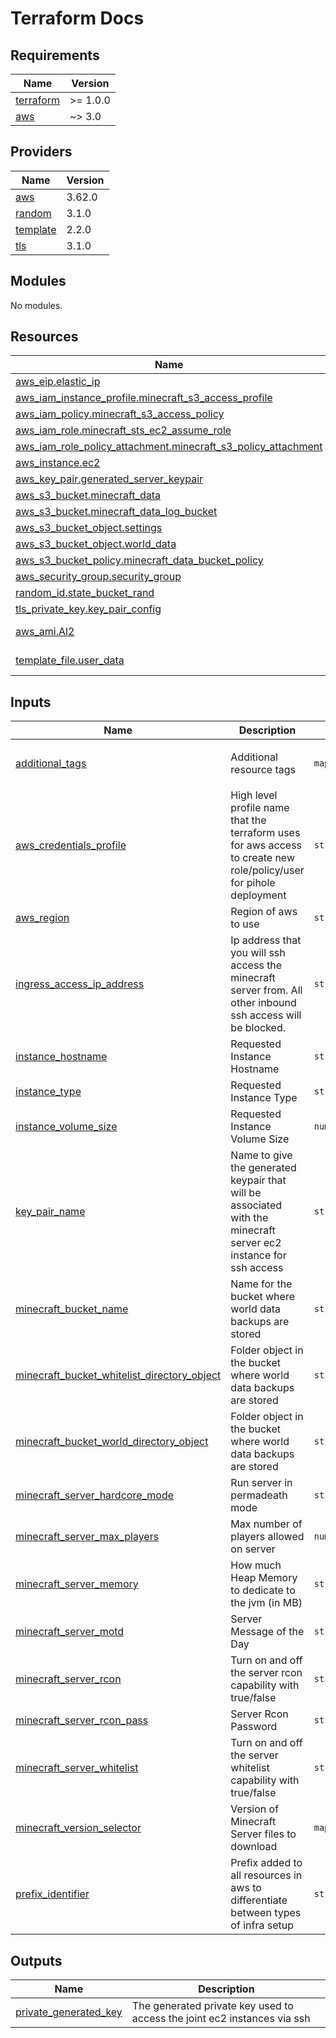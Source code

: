# Terraform Docs
<!-- BEGINNING OF PRE-COMMIT-TERRAFORM DOCS HOOK -->
## Requirements

| Name | Version |
|------|---------|
| <a name="requirement_terraform"></a> [terraform](#requirement\_terraform) | >= 1.0.0 |
| <a name="requirement_aws"></a> [aws](#requirement\_aws) | ~> 3.0 |

## Providers

| Name | Version |
|------|---------|
| <a name="provider_aws"></a> [aws](#provider\_aws) | 3.62.0 |
| <a name="provider_random"></a> [random](#provider\_random) | 3.1.0 |
| <a name="provider_template"></a> [template](#provider\_template) | 2.2.0 |
| <a name="provider_tls"></a> [tls](#provider\_tls) | 3.1.0 |

## Modules

No modules.

## Resources

| Name | Type |
|------|------|
| [aws_eip.elastic_ip](https://registry.terraform.io/providers/hashicorp/aws/latest/docs/resources/eip) | resource |
| [aws_iam_instance_profile.minecraft_s3_access_profile](https://registry.terraform.io/providers/hashicorp/aws/latest/docs/resources/iam_instance_profile) | resource |
| [aws_iam_policy.minecraft_s3_access_policy](https://registry.terraform.io/providers/hashicorp/aws/latest/docs/resources/iam_policy) | resource |
| [aws_iam_role.minecraft_sts_ec2_assume_role](https://registry.terraform.io/providers/hashicorp/aws/latest/docs/resources/iam_role) | resource |
| [aws_iam_role_policy_attachment.minecraft_s3_policy_attachment](https://registry.terraform.io/providers/hashicorp/aws/latest/docs/resources/iam_role_policy_attachment) | resource |
| [aws_instance.ec2](https://registry.terraform.io/providers/hashicorp/aws/latest/docs/resources/instance) | resource |
| [aws_key_pair.generated_server_keypair](https://registry.terraform.io/providers/hashicorp/aws/latest/docs/resources/key_pair) | resource |
| [aws_s3_bucket.minecraft_data](https://registry.terraform.io/providers/hashicorp/aws/latest/docs/resources/s3_bucket) | resource |
| [aws_s3_bucket.minecraft_data_log_bucket](https://registry.terraform.io/providers/hashicorp/aws/latest/docs/resources/s3_bucket) | resource |
| [aws_s3_bucket_object.settings](https://registry.terraform.io/providers/hashicorp/aws/latest/docs/resources/s3_bucket_object) | resource |
| [aws_s3_bucket_object.world_data](https://registry.terraform.io/providers/hashicorp/aws/latest/docs/resources/s3_bucket_object) | resource |
| [aws_s3_bucket_policy.minecraft_data_bucket_policy](https://registry.terraform.io/providers/hashicorp/aws/latest/docs/resources/s3_bucket_policy) | resource |
| [aws_security_group.security_group](https://registry.terraform.io/providers/hashicorp/aws/latest/docs/resources/security_group) | resource |
| [random_id.state_bucket_rand](https://registry.terraform.io/providers/hashicorp/random/latest/docs/resources/id) | resource |
| [tls_private_key.key_pair_config](https://registry.terraform.io/providers/hashicorp/tls/latest/docs/resources/private_key) | resource |
| [aws_ami.Al2](https://registry.terraform.io/providers/hashicorp/aws/latest/docs/data-sources/ami) | data source |
| [template_file.user_data](https://registry.terraform.io/providers/hashicorp/template/latest/docs/data-sources/file) | data source |

## Inputs

| Name | Description | Type | Default | Required |
|------|-------------|------|---------|:--------:|
| <a name="input_additional_tags"></a> [additional\_tags](#input\_additional\_tags) | Additional resource tags | `map(string)` | <pre>{<br>  "Name": "Minecraft"<br>}</pre> | no |
| <a name="input_aws_credentials_profile"></a> [aws\_credentials\_profile](#input\_aws\_credentials\_profile) | High level profile name that the terraform uses for aws access to create new role/policy/user for pihole deployment | `string` | n/a | yes |
| <a name="input_aws_region"></a> [aws\_region](#input\_aws\_region) | Region of aws to use | `string` | `"eu-west-2"` | no |
| <a name="input_ingress_access_ip_address"></a> [ingress\_access\_ip\_address](#input\_ingress\_access\_ip\_address) | Ip address that you will ssh access the minecraft server from. All other inbound ssh access will be blocked. | `string` | n/a | yes |
| <a name="input_instance_hostname"></a> [instance\_hostname](#input\_instance\_hostname) | Requested Instance Hostname | `string` | `"aws-minecraft-server"` | no |
| <a name="input_instance_type"></a> [instance\_type](#input\_instance\_type) | Requested Instance Type | `string` | `"t2.small"` | no |
| <a name="input_instance_volume_size"></a> [instance\_volume\_size](#input\_instance\_volume\_size) | Requested Instance Volume Size | `number` | `8` | no |
| <a name="input_key_pair_name"></a> [key\_pair\_name](#input\_key\_pair\_name) | Name to give the generated keypair that will be associated with the minecraft server ec2 instance for ssh access | `string` | `"server-keypair"` | no |
| <a name="input_minecraft_bucket_name"></a> [minecraft\_bucket\_name](#input\_minecraft\_bucket\_name) | Name for the bucket where world data backups are stored | `string` | `"minecraft-server-world-data"` | no |
| <a name="input_minecraft_bucket_whitelist_directory_object"></a> [minecraft\_bucket\_whitelist\_directory\_object](#input\_minecraft\_bucket\_whitelist\_directory\_object) | Folder object in the bucket where world data backups are stored | `string` | `"minecraft/minecraft_server_settings_backups/"` | no |
| <a name="input_minecraft_bucket_world_directory_object"></a> [minecraft\_bucket\_world\_directory\_object](#input\_minecraft\_bucket\_world\_directory\_object) | Folder object in the bucket where world data backups are stored | `string` | `"minecraft/minecraft_server_word_data_backups/"` | no |
| <a name="input_minecraft_server_hardcore_mode"></a> [minecraft\_server\_hardcore\_mode](#input\_minecraft\_server\_hardcore\_mode) | Run server in permadeath mode | `string` | `"false"` | no |
| <a name="input_minecraft_server_max_players"></a> [minecraft\_server\_max\_players](#input\_minecraft\_server\_max\_players) | Max number of players allowed on server | `number` | `10` | no |
| <a name="input_minecraft_server_memory"></a> [minecraft\_server\_memory](#input\_minecraft\_server\_memory) | How much Heap Memory to dedicate to the jvm (in MB) | `string` | `"512"` | no |
| <a name="input_minecraft_server_motd"></a> [minecraft\_server\_motd](#input\_minecraft\_server\_motd) | Server Message of the Day | `string` | `"Welcome to Minecraft"` | no |
| <a name="input_minecraft_server_rcon"></a> [minecraft\_server\_rcon](#input\_minecraft\_server\_rcon) | Turn on and off the server rcon capability with true/false | `string` | `"false"` | no |
| <a name="input_minecraft_server_rcon_pass"></a> [minecraft\_server\_rcon\_pass](#input\_minecraft\_server\_rcon\_pass) | Server Rcon Password | `string` | `"please_change_me_if_using_rcon"` | no |
| <a name="input_minecraft_server_whitelist"></a> [minecraft\_server\_whitelist](#input\_minecraft\_server\_whitelist) | Turn on and off the server whitelist capability with true/false | `string` | `"false"` | no |
| <a name="input_minecraft_version_selector"></a> [minecraft\_version\_selector](#input\_minecraft\_version\_selector) | Version of Minecraft Server files to download | `map(any)` | <pre>{<br>  "1.17.1": "https://launcher.mojang.com/v1/objects/a16d67e5807f57fc4e550299cf20226194497dc2/server.jar"<br>}</pre> | no |
| <a name="input_prefix_identifier"></a> [prefix\_identifier](#input\_prefix\_identifier) | Prefix added to all resources in aws to differentiate between types of infra setup | `string` | `"mc-"` | no |

## Outputs

| Name | Description |
|------|-------------|
| <a name="output_private_generated_key"></a> [private\_generated\_key](#output\_private\_generated\_key) | The generated private key used to access the joint ec2 instances via ssh |
<!-- END OF PRE-COMMIT-TERRAFORM DOCS HOOK -->
